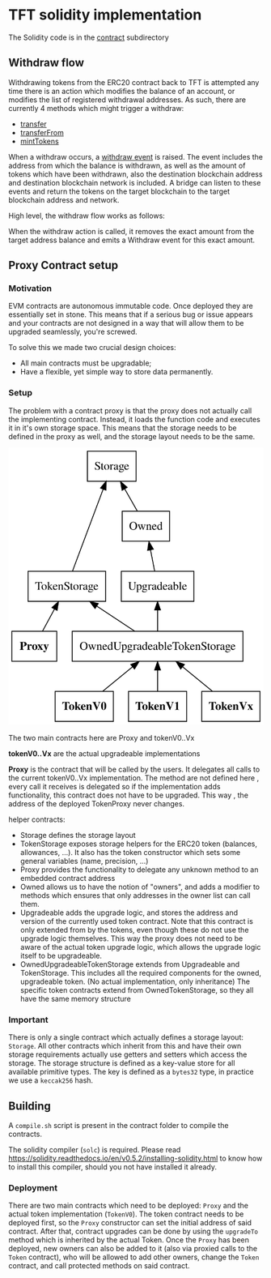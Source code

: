 # TFT solidity implementation

The Solidity code is in the [contract](./contract) subdirectory

## Withdraw flow

Withdrawing tokens from the ERC20 contract back to TFT is attempted any time there is an action which modifies the balance of an account, or modifies the list of registered withdrawal addresses.
As such, there are currently 4 methods which might trigger a withdraw:

- [transfer](./contract/tokenV0.sol#L78)
- [transferFrom](./contract/tokenV0.sol#L110)
- [mintTokens](./contract/tokenV0.sol#L147)

When a withdraw occurs,  a [withdraw event](./contract/tokenV0.sol#L40) is raised. The event includes the address from which the balance is withdrawn, as well as the amount of tokens which have been withdrawn, also the destination blockchain address and destination blockchain network is included. A bridge can listen to these events and return the tokens on the target blockchain to the target blockchain address and network.

High level, the withdraw flow works as follows:

When the withdraw action is called, it removes the exact amount from the target address balance and emits a Withdraw event for this exact amount.

## Proxy Contract setup

### Motivation

EVM contracts are autonomous immutable code. Once deployed  they are essentially set in stone. This means that if a serious bug or issue appears and your contracts are not designed in a way that will allow them to be upgraded seamlessly, you're screwed.

To solve this we made two crucial design choices:

- All main contracts must be upgradable;
- Have a flexible, yet simple way to store data permanently.

### Setup

The problem with a contract proxy is that the proxy does not actually call the implementing contract. Instead,
it loads the function code and executes it in it's own storage space. This means that the storage needs to be
defined in the proxy as well, and the storage layout needs to be the same.

![contract hierarchy diagram](setup.svg)

The two main contracts here are Proxy and tokenV0..Vx

**tokenV0..Vx** are the actual upgradeable implementations

**Proxy** is the contract that will be called by the users. It delegates all calls to the current tokenV0..Vx implementation. The method are not defined here , every call it receives is delegated so if the implementation adds functionality, this contract does not have to be upgraded.
This way , the address of the deployed TokenProxy never changes.

helper contracts:

- Storage defines the storage layout
- TokenStorage exposes storage helpers for the ERC20 token (balances, allowances, ...). It also has the token constructor which sets some general variables (name, precision, ...)
- Proxy provides the functionality to delegate any unknown method to an embedded contract address
- Owned allows us to have the notion of "owners", and adds a modifier to methods which ensures that only addresses in the owner list can call them.
- Upgradeable adds the upgrade logic, and stores the address and version of the currently used token contract. Note that this contract is only extended from by the tokens,
    even though these do not use the upgrade logic themselves. This way the proxy does not need to be aware of the actual token upgrade logic, which allows the upgrade logic itself
    to be upgradeable.
- OwnedUpgradeableTokenStorage extends from Upgradeable and TokenStorage. This includes all the required components
  for the owned, upgradeable token. (No actual implementation, only inheritance)
  The specific token contracts extend from OwnedTokenStorage, so they all have the same memory structure

### Important

There is only a single contract which actually defines a storage layout: `Storage`. All other contracts which inherit from this and have
their own storage requirements actually use getters and setters which access the storage. The storage structure is defined as a key-value store
for all available primitive types. The key is defined as a `bytes32` type, in practice we use a `keccak256` hash.

## Building

A `compile.sh` script is present in the contract folder to compile the contracts.

The solidity compiler (`solc`) is required.
Please read <https://solidity.readthedocs.io/en/v0.5.2/installing-solidity.html> to know how to install this compiler, should you not have installed it already.

### Deployment

There are two main contracts which need to be deployed: `Proxy` and the actual token implementation (`TokenV0`). The token contract needs to be deployed first, so the `Proxy`
constructor can set the initial address of said contract. After that, contract upgrades can be done by using the `upgradeTo` method which is inherited by the actual Token. Once the
`Proxy` has been deployed, new owners can also be added to it (also via proxied calls to the `Token` contract), who will be allowed to add other owners, change the `Token` contract,
and call protected methods on said contract.
